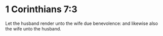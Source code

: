 # 1 Corinthians 7:3

Let the husband render unto the wife due benevolence: and likewise also the wife unto the husband.